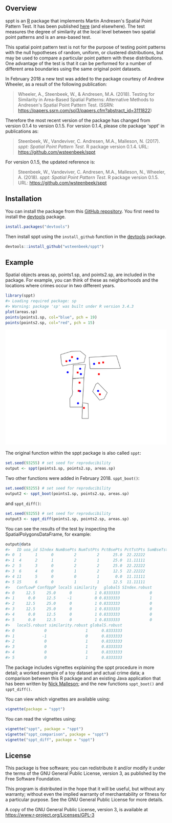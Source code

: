 <!-- README.md is generated from README.Rmd. Please edit that file -->
Overview
--------

sppt is an [R](https://www.r-project.org) package that implements Martin Andresen's Spatial Point Pattern Test. It has been published [here](http://jrc.sagepub.com/content/48/1/58) (and elsewhere). The test measures the degree of similarity at the local level between two spatial point patterns and is an area-based test.

This spatial point pattern test is not for the purpose of testing point patterns with the null hypotheses of random, uniform, or clustered distributions, but may be used to compare a particular point pattern with these distributions. One advantage of the test is that it can be performed for a number of different area boundaries using the same original point datasets.

In February 2018 a new test was added to the package courtesy of Andrew Wheeler, as a result of the following publication:

> Wheeler, A., Steenbeek, W., & Andresen, M.A. (2018). Testing for Similarity in Area-Based Spatial Patterns: Alternative Methods to Andresen's Spatial Point Pattern Test. (SSRN: <https://papers.ssrn.com/sol3/papers.cfm?abstract_id=3111822>)

Therefore the most recent version of the package has changed from version 0.1.4 to version 0.1.5. For version 0.1.4, please cite package 'sppt' in publications as:

> Steenbeek, W., Vandeviver, C. Andresen, M.A., Malleson, N. (2017). *sppt: Spatial Point Pattern Test*. R package version 0.1.4. URL: <https://github.com/wsteenbeek/sppt>

For version 0.1.5, the updated reference is:

> Steenbeek, W., Vandeviver, C. Andresen, M.A., Malleson, N., Wheeler, A. (2018). *sppt: Spatial Point Pattern Test*. R package version 0.1.5. URL: <https://github.com/wsteenbeek/sppt>

Installation
------------

You can install the package from this [GitHub repository](https://github.com/wsteenbeek/sppt). You first need to install the [devtools](https://CRAN.R-project.org/package=devtools) package.

``` r
install.packages("devtools")
```

Then install sppt using the `install_github` function in the [devtools](https://CRAN.R-project.org/package=devtools) package.

``` r
devtools::install_github("wsteenbeek/sppt")
```

Example
-------

Spatial objects areas.sp, points1.sp, and points2.sp, are included in the package. For example, you can think of these as neighborhoods and the locations where crimes occur in two different years.

``` r
library(sppt)
#> Loading required package: sp
#> Warning: package 'sp' was built under R version 3.4.3
plot(areas.sp)
points(points1.sp, col="blue", pch = 19)
points(points2.sp, col="red", pch = 15)
```

![](man/figures/README-example-1.png)

The original function within the sppt package is also called `sppt`:

``` r
set.seed(93255) # set seed for reproducibility
output <- sppt(points1.sp, points2.sp, areas.sp)
```

Two other functions were added in February 2018. `sppt_boot()`:

``` r
set.seed(93255) # set seed for reproducibility
output2 <- sppt_boot(points1.sp, points2.sp, areas.sp)
```

and `sppt_diff()`:

``` r
set.seed(93255) # set seed for reproducibility
output3 <- sppt_diff(points1.sp, points2.sp, areas.sp)
```

You can see the results of the test by inspecting the SpatialPolygonsDataFrame, for example:

``` r
output@data
#>   ID uoa_id SIndex NumBsePts NumTstPts PctBsePts PctTstPts SumBseTstPts
#> 0  1      1      0         2         2      25.0  22.22222            4
#> 1  4      2      1         2         1      25.0  11.11111            3
#> 2  5      3      0         2         2      25.0  22.22222            4
#> 3  6      4      0         1         2      12.5  22.22222            3
#> 4 11      5      0         0         1       0.0  11.11111            1
#> 5 15      6      0         1         1      12.5  11.11111            2
#>   ConfLowP ConfUppP localS similarity   globalS SIndex.robust
#> 0     12.5     25.0      0          1 0.8333333             0
#> 1      0.0     12.5     -1          0 0.8333333             1
#> 2     12.5     25.0      0          1 0.8333333             0
#> 3     12.5     25.0      0          1 0.8333333             0
#> 4      0.0     12.5      0          1 0.8333333             0
#> 5      0.0     12.5      0          1 0.8333333             0
#>   localS.robust similarity.robust globalS.robust
#> 0             0                 1      0.8333333
#> 1            -1                 0      0.8333333
#> 2             0                 1      0.8333333
#> 3             0                 1      0.8333333
#> 4             0                 1      0.8333333
#> 5             0                 1      0.8333333
```

The package includes vignettes explaining the sppt procedure in more detail; a worked example of a toy dataset and actual crime data; a comparison between this R package and an existing Java application that has been written by [Nick Malleson](http://nickmalleson.co.uk/); and the new functions `sppt_boot()` and `sppt_diff()`.

You can view which vignettes are available using:

``` r
vignette(package = "sppt")
```

You can read the vignettes using:

``` r
vignette("sppt", package = "sppt")
vignette("sppt_comparison", package = "sppt")
vignette("sppt_diff", package = "sppt")
```

License
-------

This package is free software; you can redistribute it and/or modify it under the terms of the GNU General Public License, version 3, as published by the Free Software Foundation.

This program is distributed in the hope that it will be useful, but without any warranty; without even the implied warranty of merchantability or fitness for a particular purpose. See the GNU General Public License for more details.

A copy of the GNU General Public License, version 3, is available at <https://www.r-project.org/Licenses/GPL-3>
